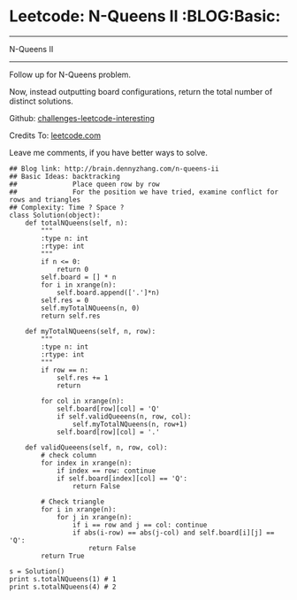# Leetcode: N-Queens II     :BLOG:Basic:


---

N-Queens II  

---

Follow up for N-Queens problem.  

Now, instead outputting board configurations, return the total number of distinct solutions.  

Github: [challenges-leetcode-interesting](https://github.com/DennyZhang/challenges-leetcode-interesting/tree/master/n-queens-ii)  

Credits To: [leetcode.com](https://leetcode.com/problems/n-queens-ii/description/)  

Leave me comments, if you have better ways to solve.  

    ## Blog link: http://brain.dennyzhang.com/n-queens-ii
    ## Basic Ideas: backtracking
    ##              Place queen row by row
    ##              For the position we have tried, examine conflict for rows and triangles
    ## Complexity: Time ? Space ?
    class Solution(object):
        def totalNQueens(self, n):
            """
            :type n: int
            :rtype: int
            """
            if n <= 0:
                return 0
            self.board = [] * n
            for i in xrange(n):
                self.board.append(['.']*n)
            self.res = 0
            self.myTotalNQueens(n, 0)
            return self.res
    
        def myTotalNQueens(self, n, row):
            """
            :type n: int
            :rtype: int
            """
            if row == n:
                self.res += 1
                return
    
            for col in xrange(n):
                self.board[row][col] = 'Q'
                if self.validQueeens(n, row, col):
                    self.myTotalNQueens(n, row+1)
                self.board[row][col] = '.'
    
        def validQueeens(self, n, row, col):
            # check column
            for index in xrange(n):
                if index == row: continue
                if self.board[index][col] == 'Q':
                    return False
    
            # Check triangle
            for i in xrange(n):
                for j in xrange(n):
                    if i == row and j == col: continue
                    if abs(i-row) == abs(j-col) and self.board[i][j] == 'Q':
                        return False
            return True
    
    s = Solution()
    print s.totalNQueens(1) # 1
    print s.totalNQueens(4) # 2